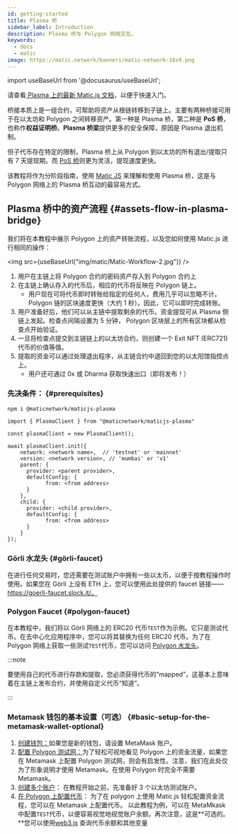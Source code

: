```yaml
---
id: getting-started
title: Plasma 桥
sidebar_label: Introduction
description: Plasma 桥与 Polygon 网络交互。
keywords:
  - docs
  - matic
image: https://matic.network/banners/matic-network-16x9.png
---
```


import useBaseUrl from '@docusaurus/useBaseUrl';

请查看[ Plasma 上的最新 Matic.js 文档](https://maticnetwork.github.io/matic.js/docs/plasma/)，以便于快速入门。

桥接本质上是一组合约，可帮助将资产从根链转移到子链上。主要有两种桥接可用于在以太坊和 Polygon 之间转移资产。第一种是 Plasma 桥，第二种是 **PoS 桥**，也称作**权益证明桥**。**Plasma 桥梁**提供更多的安全保障，原因是 Plasma 退出机制。

但子代币存在特定的限制，Plasma 桥上从 Polygon 到以太坊的所有退出/提取只有 7 天提现期。而 [PoS 桥](/docs/develop/ethereum-polygon/pos/getting-started)则更为灵活，提现速度更快。

该教程将作为分阶段指南，使用 [Matic JS](https://github.com/maticnetwork/matic.js) 来理解和使用 Plasma 桥，这是与 Polygon 网络上的 Plasma 桥互动的最容易方式。

## Plasma 桥中的资产流程 {#assets-flow-in-plasma-bridge}

我们将在本教程中展示 Polygon 上的资产转账流程，以及您如何使用 Matic.js 进行相同的操作：

<img src={useBaseUrl("img/matic/Matic-Workflow-2.jpg")} />

1. 用户在主链上将 Polygon 合约的密码资产存入到 Polygon 合约上
2. 在主链上确认存入的代币后，相应的代币将反映在 Polygon 链上。
   - 用户现在可将代币即时转账给指定的任何人，费用几乎可以忽略不计。 Polygon 链的区块速度更快（大约 1 秒）。因此，它可以即时完成转账。
3. 用户准备好后，他们可以从主链中提取剩余的代币。资金提现可从 Plasma 侧链上发起。检查点间隔设置为 5 分钟， Polygon 区块层上的所有区块都从检查点开始验证。
4. 一旦将检查点提交到主链链上的以太坊合约，则创建一个 Exit NFT (ERC721) 代币的价值等值。
5. 提取的资金可以通过处理退出程序，从主链合约中退回到您的以太阳馆指控点上。
   - 用户还可通过 0x 或 Dharma 获取快速出口（即将发布！）

### 先决条件： {#prerequisites}

```
npm i @maticnetwork/maticjs-plasma

import { PlasmaClient } from "@maticnetwork/maticjs-plasma"

const plasmaClient = new PlasmaClient();

await plasmaClient.init({
    network: <network name>,  // 'testnet' or 'mainnet'
    version: <network version>, // 'mumbai' or 'v1'
    parent: {
      provider: <parent provider>,
      defaultConfig: {
            from: <from address>
      }
    },
    child: {
      provider: <child provider>,
      defaultConfig: {
            from: <from address>
      }
    }
});

```

### Görli 水龙头 {#görli-faucet}

在进行任何交易时，您还需要在测试账户中拥有一些以太币，以便于按教程操作时使用。如果您在 Görli 上没有 ETH 上，您可以使用此处提供的 faucet 链接—— https://goerli-faucet.slock.it/。

### Polygon Faucet {#polygon-faucet}

在本教程中，我们将以 Görli 网络上的 ERC20 代币`TEST`作为示例。它只是测试代币。在去中心化应用程序中，您可以将其替换为任何 ERC20 代币。为了在 Polygon 网络上获取一些测试`TEST`代币，您可以访问 [Polygon 水龙头](https://faucet.polygon.technology/)。

:::note

要使用自己的代币进行存款和提取，您必须获得代币的“mapped”，这基本上意味着在主链上发布合约，并使用自定义代币“知道”。

:::

### Metamask 钱包的基本设置（可选） {#basic-setup-for-the-metamask-wallet-optional}

1. [创建钱包：](/docs/develop/metamask/hello)如果您是新的钱包，请设置 MetaMask 账户。
2. [配置 Polygon 测试网：](/docs/develop/metamask/config-polygon-on-metamask)为了轻松可视地看见 Polygon 上的资金流量，如果您在 Metamask 上配置 Polygon 测试网，则会有启发性。注意，我们在此处仅为了形象说明才使用 Metamask。在使用 Polygon 时完全不需要 Metamask。
3. [创建多个账户](/docs/develop/metamask/multiple-accounts)： 在教程开始之前，先准备好 3 个以太坊测试账户。
4. [在 Polygon 上配置代币](/docs/develop/metamask/custom-tokens)： 为了在 polygon 上使用 Matic.js 轻松配置资金流程，您可以在 Metamask 上配置代币。
以此教程为例，可以在 MetaMkask 中配置`TEST`代币，以便容易视觉地视觉账户余额。再次注意，这是**可选的。**您可以使用[web3.js](https://web3js.readthedocs.io/en/1.0/) 查询代币余额和其他变量
